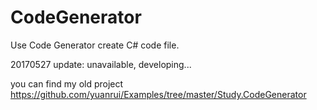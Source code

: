 CodeGenerator
=============

Use Code Generator create C# code file.

20170527 update:
unavailable, developing...

you can find my old project https://github.com/yuanrui/Examples/tree/master/Study.CodeGenerator
